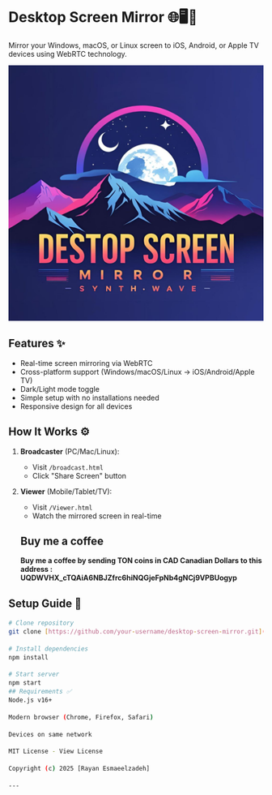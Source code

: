 # Desktop Screen Mirror 🌐🖥️📱

Mirror your Windows, macOS, or Linux screen to iOS, Android, or Apple TV devices using WebRTC technology.

![Demo](assets/favicons/favicon.jpg)

## Features ✨
- Real-time screen mirroring via WebRTC
- Cross-platform support (Windows/macOS/Linux → iOS/Android/Apple TV)
- Dark/Light mode toggle
- Simple setup with no installations needed
- Responsive design for all devices

## How It Works ⚙️
1. **Broadcaster** (PC/Mac/Linux):
   - Visit `/broadcast.html`
   - Click "Share Screen" button
2. **Viewer** (Mobile/Tablet/TV):
   - Visit `/Viewer.html`
   - Watch the mirrored screen in real-time


   ## Buy me a coffee
   **Buy me a coffee by sending TON coins in CAD Canadian Dollars to this address : UQDWVHX_cTQAiA6NBJZfrc6hiNQGjeFpNb4gNCj9VPBUogyp**
## Setup Guide 🚀
```bash
# Clone repository
git clone [https://github.com/your-username/desktop-screen-mirror.git](https://github.com/pepsiman2024-code/desktop_screen_mirror_Real.git)

# Install dependencies
npm install

# Start server
npm start
## Requirements ✅
Node.js v16+

Modern browser (Chrome, Firefox, Safari)

Devices on same network

MIT License - View License

Copyright (c) 2025 [Rayan Esmaeelzadeh]

---
